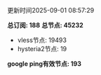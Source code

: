 更新时间2025-09-01 08:57:29

**总订阅: 188**
**总节点: 45232**
- vless节点: 19493
- hysteria2节点: 19

**google ping有效节点: 193**
